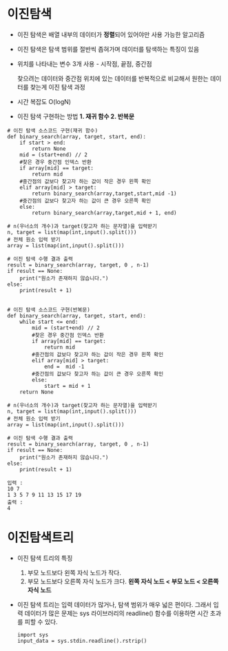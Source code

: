 # 이진탐색
- 이진 탐색은 배열 내부의 데이터가 **정렬**되어 있어야만 사용 가능한 알고리즘
- 이진 탐색은 탐색 범위를 절반씩 좁혀가며 데이터를 탐색하는 특징이 있음
- 위치를 나타내는 변수 3개 사용 - 시작점, 끝점, 중간점

  찾으려는 데이터와 중간점 위치에 있는 데이터를 반복적으로 비교해서 원한는 데이터를 찾는게 이진 탐색 과정
- 시간 복잡도 O(logN)
- 이진 탐색 구현하는 방법 **1. 재귀 함수 2. 반복문**

```
# 이진 탐색 소스코드 구현(재귀 함수)
def binary_search(array, target, start, end):
    if start > end:
        return None
    mid = (start+end) // 2
    #찾은 경우 중간점 인덱스 반환
    if array[mid] == target:
        return mid
    #중간점의 값보다 찾고자 하는 값이 작은 경우 왼쪽 확인
    elif array[mid] > target:
        return binary_search(array,target,start,mid -1)
    #중간점의 값보다 찾고자 하는 값이 큰 경우 오른쪽 확인
    else:
        return binary_search(array,target,mid + 1, end)
    
# n(우너소의 개수)과 target(찾고자 하는 문자열)을 입력받기
n, target = list(map(int,input().split()))
# 전체 원소 입력 받기
array = list(map(int,input().split()))

# 이진 탐색 수행 결과 출력
result = binary_search(array, target, 0 , n-1)
if result == None:
    print("원소가 존재하지 않습니다.")
else:
    print(result + 1)
    

# 이진 탐색 소스코드 구현(반복문)
def binary_search(array, target, start, end):
    while start <= end:
        mid = (start+end) // 2
        #찾은 경우 중간점 인덱스 반환
        if array[mid] == target:
            return mid
        #중간점의 값보다 찾고자 하는 값이 작은 경우 왼쪽 확인
        elif array[mid] > target:
            end =  mid -1
        #중간점의 값보다 찾고자 하는 값이 큰 경우 오른쪽 확인
        else:
            start = mid + 1
    return None

# n(우너소의 개수)과 target(찾고자 하는 문자열)을 입력받기
n, target = list(map(int,input().split()))
# 전체 원소 입력 받기
array = list(map(int,input().split()))

# 이진 탐색 수행 결과 출력
result = binary_search(array, target, 0 , n-1)
if result == None:
    print("원소가 존재하지 않습니다.")
else:
    print(result + 1)

입력 : 
10 7
1 3 5 7 9 11 13 15 17 19
출력 : 
4
```

# 이진탐색트리
- 이진 탐색 트리의 특징
  1. 부모 노드보다 왼쪽 자식 노드가 작다.
  2. 부모 노드보다 오른쪽 자식 노드가 크다.
  **왼쪽 자식 노드 < 부모 노드 < 오른쪽 자식 노드**
  
- 이진 탐색 트리는 입력 데이터가 많거나, 탐색 범위가 매우 넓은 편이다.
  그래서 입력 데이터가 많은 문제는 sys 라이브러리의 readline() 함수를 이용하면 시간 초과를 피할 수 있다.
  ```
  import sys
  input_data = sys.stdin.readline().rstrip()
  ```
